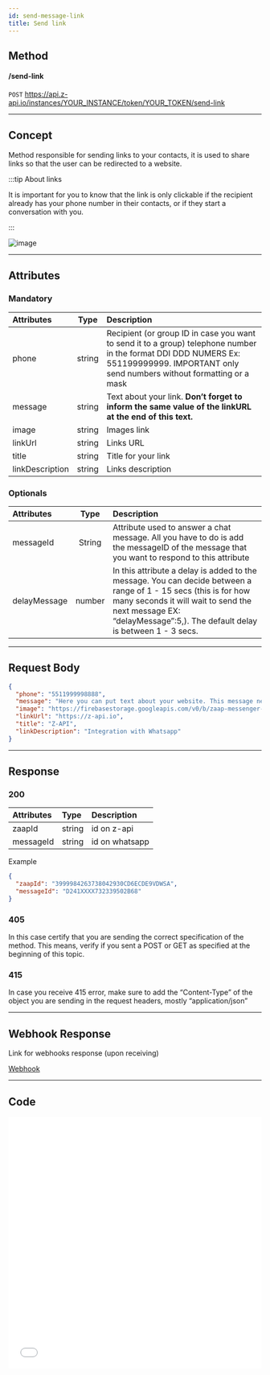 ```yaml
---
id: send-message-link
title: Send link
---
```


## Method

#### /send-link

`POST` https://api.z-api.io/instances/YOUR_INSTANCE/token/YOUR_TOKEN/send-link

---

## Concept

Method responsible for sending links to your contacts, it is used to share links so that the user can be redirected to a website.

:::tip About links

It is important for you to know that the link is only clickable if the recipient already has your phone number in their contacts, or if they start a conversation with you.

:::

![image](../../../../../img/SendingLink.jpeg)

---

## Attributes

### Mandatory 

| Attributes | Type | Description |
| :-- | :-: | :-- |
| phone | string | Recipient (or group ID in case you want to send it to a group) telephone number in the format DDI DDD NUMERS Ex: 551199999999. IMPORTANT  only send numbers without formatting or a mask  |
| message | string | Text about your link. **Don’t forget to inform the same value of the linkURL at the end of this text.** |
| image | string | Images link |
| linkUrl | string | Links URL |
| title | string | Title for your link |
| linkDescription | string | Links description |

### Optionals

| Attributes | Type | Description |
| :-- | :-: | :-- |
| messageId | String | Attribute used to answer a chat message. All you have to do is add the messageID of the message that you want to respond to this attribute |
| delayMessage | number | In this attribute a delay is added to the message. You can decide between a range of 1 - 15 secs (this is for how many seconds it will wait to send the next message EX: “delayMessage”:5,). The default delay is between 1 - 3 secs. |

---

## Request Body

```json
{
  "phone": "5511999998888",
  "message": "Here you can put text about your website. This message needs to have the link that you will send so pay attention! Like this: https://z-api.io",
  "image": "https://firebasestorage.googleapis.com/v0/b/zaap-messenger-web.appspot.com/o/logo.png?alt=media",
  "linkUrl": "https://z-api.io",
  "title": "Z-API",
  "linkDescription": "Integration with Whatsapp"
}
```

---

## Response

### 200

| Attributes | Type   | Description      |
| :-------- | :----- | :------------- |
| zaapId    | string | id on z-api    |
| messageId | string | id on whatsapp |

Example

```json
{
  "zaapId": "3999984263738042930CD6ECDE9VDWSA",
  "messageId": "D241XXXX732339502B68"
}
```

### 405

In this case certify that you are sending the correct specification of the method. This means, verify if you sent a POST or GET as specified at the beginning of this topic.

### 415

In case you receive 415 error, make sure to add the “Content-Type” of the object you are sending in the request headers, mostly “application/json”

---

## Webhook Response

Link for webhooks response (upon receiving)

[Webhook](../webhooks/on-message-received#exemplo-de-retorno-de-texto)

---

## Code

<iframe src="//api.apiembed.com/?source=https://raw.githubusercontent.com/Z-API/z-api-docs/main/json-examples/send-link.json&targets=all" frameborder="0" scrolling="no" width="100%" height="500px" seamless></iframe>
